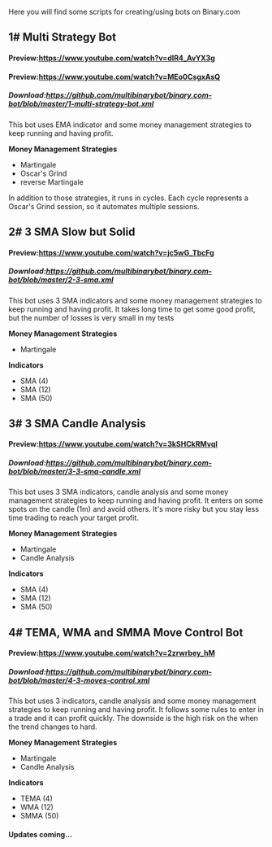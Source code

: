 Here you will find some scripts for creating/using bots on Binary.com
<b><h2>1# Multi Strategy Bot</h2></b>
<h4><b>Preview:<a href="https://www.youtube.com/watch?v=dIR4_AvYX3g">https://www.youtube.com/watch?v=dIR4_AvYX3g</a></b> </h4>
<h4><b>Preview:<a href="https://www.youtube.com/watch?v=MEo0CsgxAsQ">https://www.youtube.com/watch?v=MEo0CsgxAsQ</a></b> </h4>
<h5><b>Download:<a href="https://github.com/multibinarybot/binary.com-bot/blob/master/1-multi-strategy-bot.xml">https://github.com/multibinarybot/binary.com-bot/blob/master/1-multi-strategy-bot.xml</a></b> </h5>
<p>This bot uses EMA indicator and some money management strategies to keep running and having profit.</p>
<p><b>Money Management Strategies</b></p>
<ul>
    <li>Martingale</li>
    <li>Oscar's Grind</li>
    <li>reverse Martingale</li>
</ul>
<p>In addition to those strategies, it runs in cycles. Each cycle represents a Oscar's Grind session, so it automates multiple sessions.</p>
<b><h2>2# 3 SMA Slow but Solid</h2></b>
<h4><b>Preview:<a href="https://www.youtube.com/watch?v=jc5wG_TbcFg">https://www.youtube.com/watch?v=jc5wG_TbcFg</a></b> </h4>
<h5><b>Download:<a href="https://github.com/multibinarybot/binary.com-bot/blob/master/2-3-sma.xml">https://github.com/multibinarybot/binary.com-bot/blob/master/2-3-sma.xml</a></b> </h5>
<p>This bot uses 3 SMA indicators and some money management strategies to keep running and having profit. It takes long time to get some good profit, but the number of losses is very small in my tests</p>
<p><b>Money Management Strategies</b></p>
<ul>
    <li>Martingale</li>
</ul>
<p><b>Indicators</b></p>
<ul>
    <li>SMA (4)</li>
    <li>SMA (12)</li>
    <li>SMA (50)</li>
</ul>
<b><h2>3# 3 SMA Candle Analysis</h2></b>
<h4><b>Preview:<a href="https://www.youtube.com/watch?v=3kSHCkRMvqI">https://www.youtube.com/watch?v=3kSHCkRMvqI</a></b> </h4>
<h5><b>Download:<a href="https://github.com/multibinarybot/binary.com-bot/blob/master/3-3-sma-candle.xml">https://github.com/multibinarybot/binary.com-bot/blob/master/3-3-sma-candle.xml</a></b> </h5>
<p>This bot uses 3 SMA indicators, candle analysis and some money management strategies to keep running and having profit. It enters on some spots on the candle (1m) and avoid others. It's more risky but you stay less time trading to reach your target profit.</p>
<p><b>Money Management Strategies</b></p>
<ul>
    <li>Martingale</li>
    <li>Candle Analysis</li>
</ul>
<p><b>Indicators</b></p>
<ul>
    <li>SMA (4)</li>
    <li>SMA (12)</li>
    <li>SMA (50)</li>
</ul>
<b><h2>4# TEMA, WMA and SMMA Move Control Bot</h2></b>
<h4><b>Preview:<a href="https://www.youtube.com/watch?v=2zrwrbey_hM">https://www.youtube.com/watch?v=2zrwrbey_hM</a></b> </h4>
<h5><b>Download:<a href="https://github.com/multibinarybot/binary.com-bot/blob/master/4-3-moves-control.xml">https://github.com/multibinarybot/binary.com-bot/blob/master/4-3-moves-control.xml</a></b> </h5>
<p>This bot uses 3 indicators, candle analysis and some money management strategies to keep running and having profit. It follows some rules to enter in a trade and it can profit quickly. The downside is the high risk on the when the trend changes to hard.</p>
<p><b>Money Management Strategies</b></p>
<ul>
    <li>Martingale</li>
    <li>Candle Analysis</li>
</ul>
<p><b>Indicators</b></p>
<ul>
    <li>TEMA (4)</li>
    <li>WMA (12)</li>
    <li>SMMA (50)</li>
</ul>
<h4>Updates coming...</h4>
